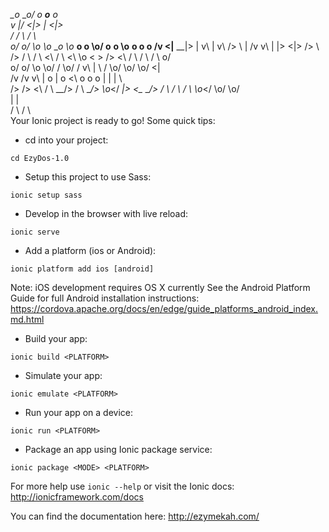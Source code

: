  _\__o__ __o/              o                                                           __o__                                        o                  
      v    |/             <|>                                                            |                                        _<|>_                
          /               / \                                                           / \                                                            
        o/              o/   \o           \o_ __o        \o_ __o            __o__       \o/         o__ __o        \o__ __o         o            __o__ 
       /v              <|__ __|>           |    v\        |    v\          />  \         |         /v     v\        |     |>       <|>          />  \  
      />               /       \          / \    <\      / \    <\         \o           < >       />       <\      / \   / \       / \        o/       
    o/               o/         \o        \o/     /      \o/     /          v\           |        \         /      \o/   \o/       \o/       <|        
   /v               /v           v\        |     o        |     o            <\          o         o       o        |     |         |         \\       
  />               />             <\      / \ __/>       / \ __/>       _\o__</        __|>_       <\__ __/>       / \   / \       / \         _\o__</ 
                                          \o/            \o/                                                                                           
                                           |              |                                                                                            
                                          / \            / \                                                                                           
Your Ionic project is ready to go! Some quick tips:

* cd into your project:
```
cd EzyDos-1.0
```

* Setup this project to use Sass:
```
ionic setup sass
```

* Develop in the browser with live reload:
```
ionic serve
```

* Add a platform (ios or Android):
```
ionic platform add ios [android]
```

Note: iOS development requires OS X currently
See the Android Platform Guide for full Android installation instructions:
https://cordova.apache.org/docs/en/edge/guide_platforms_android_index.md.html

* Build your app:
```
ionic build <PLATFORM>
```

* Simulate your app:
```
ionic emulate <PLATFORM>
```

* Run your app on a device:
```
ionic run <PLATFORM>
```

* Package an app using Ionic package service:
```
ionic package <MODE> <PLATFORM>
```

For more help use ```ionic --help``` or visit the Ionic docs: http://ionicframework.com/docs


You can find the documentation here: http://ezymekah.com/
